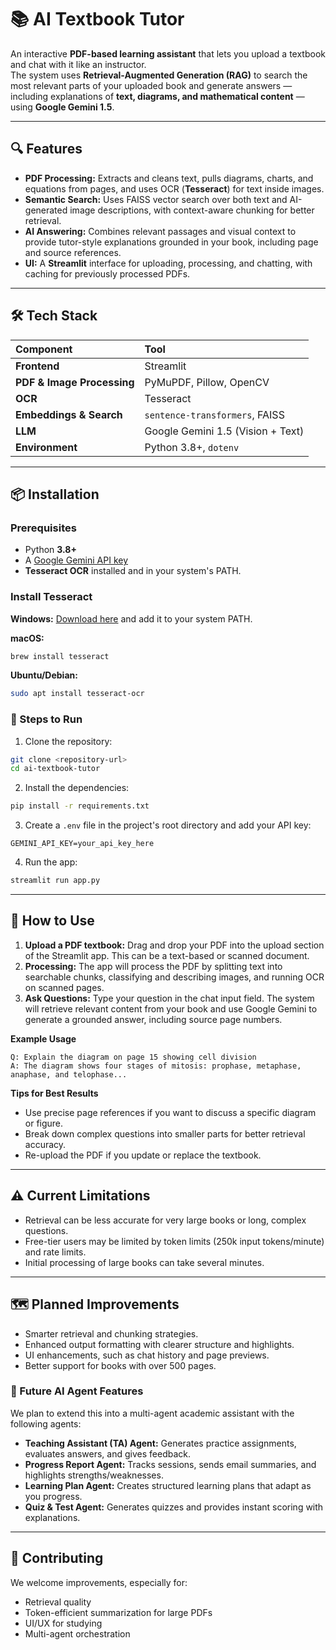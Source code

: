 # 📚 AI Textbook Tutor

An interactive **PDF-based learning assistant** that lets you upload a textbook and chat with it like an instructor.  
The system uses **Retrieval-Augmented Generation (RAG)** to search the most relevant parts of your uploaded book and generate answers — including explanations of **text, diagrams, and mathematical content** — using **Google Gemini 1.5**.

---

## 🔍 Features

* **PDF Processing:** Extracts and cleans text, pulls diagrams, charts, and equations from pages, and uses OCR (**Tesseract**) for text inside images.
* **Semantic Search:** Uses FAISS vector search over both text and AI-generated image descriptions, with context-aware chunking for better retrieval.
* **AI Answering:** Combines relevant passages and visual context to provide tutor-style explanations grounded in your book, including page and source references.
* **UI:** A **Streamlit** interface for uploading, processing, and chatting, with caching for previously processed PDFs.

---

## 🛠️ Tech Stack

| Component | Tool |
| :--- | :--- |
| **Frontend** | Streamlit |
| **PDF & Image Processing** | PyMuPDF, Pillow, OpenCV |
| **OCR** | Tesseract |
| **Embeddings & Search** | `sentence-transformers`, FAISS |
| **LLM** | Google Gemini 1.5 (Vision + Text) |
| **Environment** | Python 3.8+, `dotenv` |

---

## 📦 Installation

### **Prerequisites**

* Python **3.8+**
* A [Google Gemini API key](https://makersuite.google.com/app/apikey)
* **Tesseract OCR** installed and in your system's PATH.

### **Install Tesseract**

**Windows:** [Download here](https://github.com/UB-Mannheim/tesseract/wiki) and add it to your system PATH.

**macOS:**
```bash
brew install tesseract
```

**Ubuntu/Debian:**
```bash
sudo apt install tesseract-ocr
```

### **🚀 Steps to Run**
1. Clone the repository:
```bash
git clone <repository-url>
cd ai-textbook-tutor
```
2. Install the dependencies:
```bash
pip install -r requirements.txt
```
3. Create a `.env` file in the project's root directory and add your API key:
```env
GEMINI_API_KEY=your_api_key_here
```
4. Run the app:
```bash
streamlit run app.py
```

---

## 📖 How to Use

1.  **Upload a PDF textbook:** Drag and drop your PDF into the upload section of the Streamlit app. This can be a text-based or scanned document.
2.  **Processing:** The app will process the PDF by splitting text into searchable chunks, classifying and describing images, and running OCR on scanned pages.
3.  **Ask Questions:** Type your question in the chat input field. The system will retrieve relevant content from your book and use Google Gemini to generate a grounded answer, including source page numbers.

**Example Usage**
```
Q: Explain the diagram on page 15 showing cell division
A: The diagram shows four stages of mitosis: prophase, metaphase, anaphase, and telophase...
```

**Tips for Best Results**
* Use precise page references if you want to discuss a specific diagram or figure.
* Break down complex questions into smaller parts for better retrieval accuracy.
* Re-upload the PDF if you update or replace the textbook.

---

## ⚠️ Current Limitations

* Retrieval can be less accurate for very large books or long, complex questions.
* Free-tier users may be limited by token limits (250k input tokens/minute) and rate limits.
* Initial processing of large books can take several minutes.

---

## 🗺️ Planned Improvements

* Smarter retrieval and chunking strategies.
* Enhanced output formatting with clearer structure and highlights.
* UI enhancements, such as chat history and page previews.
* Better support for books with over 500 pages.

### **🤖 Future AI Agent Features**

We plan to extend this into a multi-agent academic assistant with the following agents:
* **Teaching Assistant (TA) Agent:** Generates practice assignments, evaluates answers, and gives feedback.
* **Progress Report Agent:** Tracks sessions, sends email summaries, and highlights strengths/weaknesses.
* **Learning Plan Agent:** Creates structured learning plans that adapt as you progress.
* **Quiz & Test Agent:** Generates quizzes and provides instant scoring with explanations.

---

## 🤝 Contributing

We welcome improvements, especially for:
* Retrieval quality
* Token-efficient summarization for large PDFs
* UI/UX for studying
* Multi-agent orchestration
